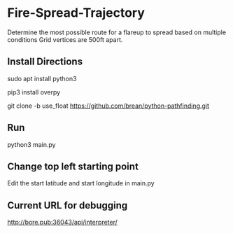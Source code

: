 # Fire-Spread-Trajectory
Determine the most possible route for a flareup to spread based on multiple conditions
Grid vertices are 500ft apart.
## Install Directions
sudo apt install python3

pip3 install overpy

git clone -b use_float https://github.com/brean/python-pathfinding.git
## Run
python3 main.py
## Change top left starting point
Edit the start latitude and start longitude in main.py
## Current URL for debugging
http://bore.pub:36043/api/interpreter/
